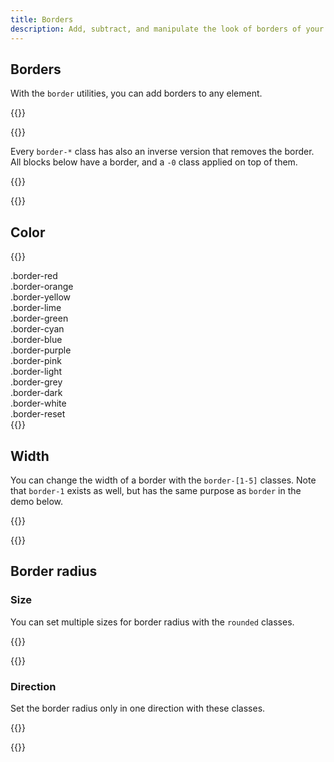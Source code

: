 ```yaml
---
title: Borders
description: Add, subtract, and manipulate the look of borders of your elements.
---
```


## Borders
With the `border` utilities, you can add borders to any element.

{{<example class="docs-preview-border">}}
<div class="border"></div>
<div class="border-top"></div>
<div class="border-end"></div>
<div class="border-bottom"></div>
<div class="border-start"></div>
{{</example>}}

Every `border-*` class has also an inverse version that removes the border. All blocks below have a border, and a `-0` class applied on top of them.

{{<example class="docs-preview-border bordered">}}
<div class="border-0"></div>
<div class="border-top-0"></div>
<div class="border-end-0"></div>
<div class="border-bottom-0"></div>
<div class="border-start-0"></div>
{{</example>}}

## Color
{{<example>}}
<div class="border border-red p-3 mb-2">.border-red</div>
<div class="border border-orange p-3 mb-2">.border-orange</div>
<div class="border border-yellow p-3 mb-2">.border-yellow</div>
<div class="border border-lime p-3 mb-2">.border-lime</div>
<div class="border border-green p-3 mb-2">.border-green</div>
<div class="border border-cyan p-3 mb-2">.border-cyan</div>
<div class="border border-blue p-3 mb-2">.border-blue</div>
<div class="border border-purple p-3 mb-2">.border-purple</div>
<div class="border border-pink p-3 mb-2">.border-pink</div>
<div class="border border-light p-3 mb-2">.border-light</div>
<div class="border border-grey p-3 mb-2">.border-grey</div>
<div class="border border-dark p-3 mb-2">.border-dark</div>
<div class="border border-white p-3 mb-2">.border-white</div>
<div class="border border-reset p-3">.border-reset</div>
{{</example>}}

## Width
You can change the width of a border with the `border-[1-5]` classes. Note that `border-1` exists as well, but has the same purpose as `border` in the demo below.

{{<example class="docs-preview-border">}}
<div class="border-0"></div>
<div class="border"></div>
<div class="border border-2"></div>
<div class="border border-3"></div>
<div class="border border-4"></div>
<div class="border border-5"></div>
{{</example>}}

## Border radius
### Size
You can set multiple sizes for border radius with the `rounded` classes.

{{<example class="docs-preview-border">}}
<div class="border rounded-0"></div>
<div class="border rounded-sm"></div>
<div class="border rounded"></div>
<div class="border rounded-lg"></div>
<div class="border rounded-pill"></div>
{{</example>}}

### Direction
Set the border radius only in one direction with these classes.

{{<example class="docs-preview-border">}}
<div class="border rounded"></div>
<div class="border rounded-t"></div>
<div class="border rounded-e"></div>
<div class="border rounded-b"></div>
<div class="border rounded-s"></div>
{{</example>}}

